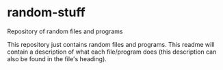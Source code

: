 # random-stuff
Repository of random files and programs

This repository just contains random files and programs. This readme will contain a description of what each file/program does (this description can also be found in the file's heading).
